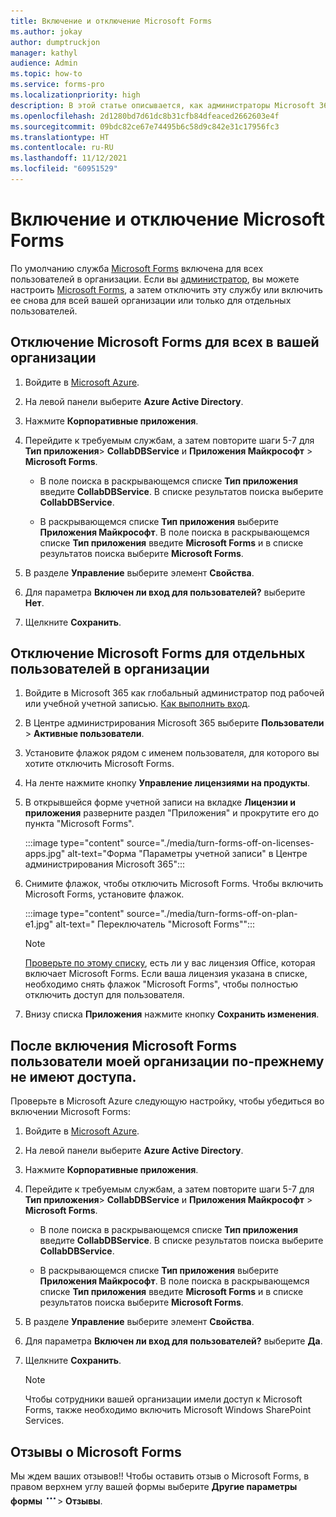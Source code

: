 ```yaml
---
title: Включение и отключение Microsoft Forms
ms.author: jokay
author: dumptruckjon
manager: kathyl
audience: Admin
ms.topic: how-to
ms.service: forms-pro
ms.localizationpriority: high
description: В этой статье описывается, как администраторы Microsoft 365 могут отключать или включать Microsoft Forms для всей организации или определенных людей в своей организации.
ms.openlocfilehash: 2d1280bd7d61dc8b31cfb84dfeaced2662603e4f
ms.sourcegitcommit: 09bdc82ce67e74495b6c58d9c842e31c17956fc3
ms.translationtype: HT
ms.contentlocale: ru-RU
ms.lasthandoff: 11/12/2021
ms.locfileid: "60951529"
---
```

# <a name="turn-off-or-turn-on-microsoft-forms"></a>Включение и отключение Microsoft Forms

По умолчанию служба [Microsoft Forms](https://support.microsoft.com/office/what-is-microsoft-forms-6b391205-523c-45d2-b53a-fc10b22017c8) включена для всех пользователей в организации. Если вы [администратор](https://support.microsoft.com/topic/eac4d046-1afd-4f1a-85fc-8219c79e1504), вы можете настроить [Microsoft Forms](https://support.microsoft.com/office/set-up-microsoft-forms-cc52287a-4550-464d-9a1b-457bf9df2240), а затем отключить эту службу или включить ее снова для всей вашей организации или только для отдельных пользователей.

## <a name="turn-off-microsoft-forms-for-everyone-in-your-organization"></a>Отключение Microsoft Forms для всех в вашей организации

1.  Войдите в [Microsoft Azure](https://portal.azure.com/).

2.  На левой панели выберите **Azure Active Directory**.

3.  Нажмите **Корпоративные приложения**.

4.  Перейдите к требуемым службам, а затем повторите шаги 5-7 для **Тип приложения**\> **CollabDBService** и **Приложения Майкрософт** \> **Microsoft Forms**.
    
      - В поле поиска в раскрывающемся списке **Тип приложения** введите **CollabDBService**. В списке результатов поиска выберите **CollabDBService**.
    
      - В раскрывающемся списке **Тип приложения** выберите **Приложения Майкрософт**. В поле поиска в раскрывающемся списке **Тип приложения** введите **Microsoft Forms** и в списке результатов поиска выберите **Microsoft Forms**.

5.  В разделе **Управление** выберите элемент **Свойства**.

6.  Для параметра **Включен ли вход для пользователей?** выберите **Нет**.

7.  Щелкните **Сохранить**.

## <a name="turn-off-microsoft-forms-for-specific-people-in-your-organization"></a>Отключение Microsoft Forms для отдельных пользователей в организации

1.  Войдите в Microsoft 365 как глобальный администратор под рабочей или учебной учетной записью. [Как выполнить вход](https://support.microsoft.com/office/where-to-sign-into-microsoft-365-for-business-e9eb7d51-5430-4929-91ab-6157c5a050b4).

2.  В Центре администрирования Microsoft 365 выберите **Пользователи** \> **Активные пользователи**.

3.  Установите флажок рядом с именем пользователя, для которого вы хотите отключить Microsoft Forms.

4.  На ленте нажмите кнопку **Управление лицензиями на продукты**.

5.  В открывшейся форме учетной записи на вкладке **Лицензии и приложения** разверните раздел "Приложения" и прокрутите его до пункта "Microsoft Forms". 

    :::image type="content" source="./media/turn-forms-off-on-licenses-apps.jpg" alt-text="Форма &quot;Параметры учетной записи&quot; в Центре администрирования Microsoft 365":::

6.  Снимите флажок, чтобы отключить Microsoft Forms. Чтобы включить Microsoft Forms, установите флажок.

    :::image type="content" source="./media/turn-forms-off-on-plan-e1.jpg" alt-text=" Переключатель &quot;Microsoft Forms&quot;":::

     > [!Note]
     > [Проверьте по этому списку](https://support.microsoft.com/office/office-licenses-that-include-microsoft-forms-efa14679-5d99-47c5-bdf1-2fc838767f7e), есть ли у вас лицензия Office, которая включает Microsoft Forms. Если ваша лицензия указана в списке, необходимо снять флажок "Microsoft Forms", чтобы полностью отключить доступ для пользователя.

7.  Внизу списка **Приложения** нажмите кнопку **Сохранить изменения**.

## <a name="i-turned-on-microsoft-forms-but-people-in-my-organization-still-cant-access-it"></a>После включения Microsoft Forms пользователи моей организации по-прежнему не имеют доступа.

Проверьте в Microsoft Azure следующую настройку, чтобы убедиться во включении Microsoft Forms:

1.  Войдите в [Microsoft Azure](https://portal.azure.com/).

2.  На левой панели выберите **Azure Active Directory**.

3.  Нажмите **Корпоративные приложения**.

4.  Перейдите к требуемым службам, а затем повторите шаги 5-7 для **Тип приложения**\> **CollabDBService** и **Приложения Майкрософт** \> **Microsoft Forms**.
    
      - В поле поиска в раскрывающемся списке **Тип приложения** введите **CollabDBService**. В списке результатов поиска выберите **CollabDBService**.
    
      - В раскрывающемся списке **Тип приложения** выберите **Приложения Майкрософт**. В поле поиска в раскрывающемся списке **Тип приложения** введите **Microsoft Forms** и в списке результатов поиска выберите **Microsoft Forms**.

5.  В разделе **Управление** выберите элемент **Свойства**.

6.  Для параметра **Включен ли вход для пользователей?** выберите **Да**.

7.  Щелкните **Сохранить**.

    >[!Note]
    >Чтобы сотрудники вашей организации имели доступ к Microsoft Forms, также необходимо включить Microsoft Windows SharePoint Services.

## <a name="feedback-for-microsoft-forms"></a>Отзывы о Microsoft Forms

Мы ждем ваших отзывов!\! Чтобы оставить отзыв о Microsoft Forms, в правом верхнем углу вашей формы выберите **Другие параметры формы** ![Дополнительные параметры](./media/image2.png)\> **Отзывы**.

